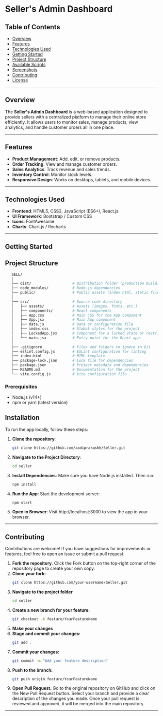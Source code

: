 # Seller's Admin Dashboard

## Table of Contents
- [Overview](#overview)
- [Features](#features)
- [Technologies Used](#technologies-used)
- [Getting Started](#getting-started)
- [Project Structure](#project-structure)
- [Available Scripts](#available-scripts)
- [Screenshots](#screenshots)
- [Contributing](#contributing)
- [License](#license)       

---

## Overview
The **Seller's Admin Dashboard** is a web-based application designed to provide sellers with a centralized platform to manage their online store efficiently. It allows users to monitor sales, manage products, view analytics, and handle customer orders all in one place.

---

## Features
- **Product Management**: Add, edit, or remove products.
- **Order Tracking**: View and manage customer orders.
- **Sales Analytics**: Track revenue and sales trends.
- **Inventory Control**: Monitor stock levels.
- **Responsive Design**: Works on desktops, tablets, and mobile devices.

---

## Technologies Used
- **Frontend**: HTML5, CSS3, JavaScript (ES6+), React.js
- **UI Framework**:  Bootstrap / Custom CSS 
- **Icons**: FontAwesome 
- **Charts**: Chart.js / Recharts 

---

## Getting Started

## Project Structure
   ```bash
      SELL/
      │
      ├── dist/                   # Distribution folder (production build)
      ├── node_modules/           # Node.js dependencies
      ├── public/                 # Public assets (index.html, static files)
      │
      ├── src/                    # Source code directory
      │   ├── assets/             # Assets (images, fonts, etc.)
      │   ├── components/         # React components
      │   ├── App.css             # Main CSS for the App component
      │   ├── App.jsx             # Main App component
      │   ├── data.js             # Data or configuration file
      │   ├── index.css           # Global styles for the project
      │   ├── LockedApp.jsx       # Component for a locked state or restricted access
      │   └── main.jsx            # Entry point for the React app
      │
      ├── .gitignore              # Files and folders to ignore in Git
      ├── eslint.config.js        # ESLint configuration for linting
      ├── index.html              # HTML template
      ├── package-lock.json       # Lock file for dependencies
      ├── package.json            # Project metadata and dependencies
      ├── README.md               # Documentation for the project
      └── vite.config.js          # Vite configuration file
   ```
### Prerequisites
- Node.js (v14+)
- npm or yarn (latest version)


## Installation

To run the app locally, follow these steps:

1. **Clone the repository**:

   ```bash
   git clone https://github.com/aadiprakashh/Seller.git

2. **Navigate to the Project Directory**:
   ```bash
   cd seller
3. **Install Dependencies**: Make sure you have Node.js installed. Then run:
    ```bash
   npm install
4. **Run the App**: Start the development server:
   ```bash
   npm start
5. **Open in Browser**: Visit http://localhost:3000 to view the app in your browser.

---

## Contributing

Contributions are welcome! If you have suggestions for improvements or features, feel free to open an issue or submit a pull request.

1. **Fork the repository.**
    Click the Fork button on the top-right corner of the repository page to create your own copy.
2. **Clone your fork:**
    ```bash
    git clone https://github.com/your-username/Seller.git
3. **Navigate to the project folder**
    ```bash
    cd seller
4. **Create a new branch for your feature:**
   ```bash
   git checkout -b feature/YourFeatureName
5. **Make your changes**
6. **Stage and commit your changes:**
    ```bash
    git add .
7. **Commit your changes:**
   ```bash
   git commit -m "Add your feature description"

8. **Push to the branch:**
   ```bash
   git push origin feature/YourFeatureName
9. **Open Pull Request.**
    Go to the original repository on GitHub and click on the New Pull Request button. Select your branch and provide a clear description of the changes you made.
    Once your pull request is reviewed and approved, it will be merged into the main repository.

---
